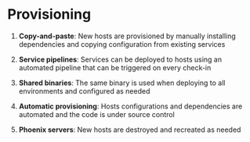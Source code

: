 # Provisioning

1. **Copy-and-paste**: New hosts are provisioned by manually installing dependencies and copying configuration from existing services

2. **Service pipelines**: Services can be deployed to hosts using an automated pipeline that can be triggered on every check-in

3. **Shared binaries**: The same binary is used when deploying to all environments and configured as needed

4. **Automatic provisioning**: Hosts configurations and dependencies are automated and the code is under source control

5. **Phoenix servers**: New hosts are destroyed and recreated as needed



